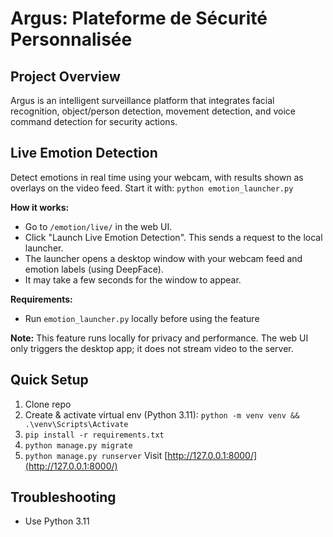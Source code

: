 # Argus: Plateforme de Sécurité Personnalisée

## Project Overview
Argus is an intelligent surveillance platform that integrates facial recognition, object/person detection, movement detection, and voice command detection for security actions.


## Live Emotion Detection
Detect emotions in real time using your webcam, with results shown as overlays on the video feed.
Start it with: `python emotion_launcher.py`

**How it works:**
- Go to `/emotion/live/` in the web UI.
- Click "Launch Live Emotion Detection". This sends a request to the local launcher.
- The launcher opens a desktop window with your webcam feed and emotion labels (using DeepFace).
- It may take a few seconds for the window to appear.

**Requirements:**
- Run `emotion_launcher.py` locally before using the feature

**Note:** This feature runs locally for privacy and performance. The web UI only triggers the desktop app; it does not stream video to the server.

## Quick Setup
1. Clone repo
2. Create & activate virtual env (Python 3.11):
	`python -m venv venv && .\venv\Scripts\Activate`
3. `pip install -r requirements.txt`
4. `python manage.py migrate`
5. `python manage.py runserver`
Visit [http://127.0.0.1:8000/](http://127.0.0.1:8000/)

## Troubleshooting
- Use Python 3.11